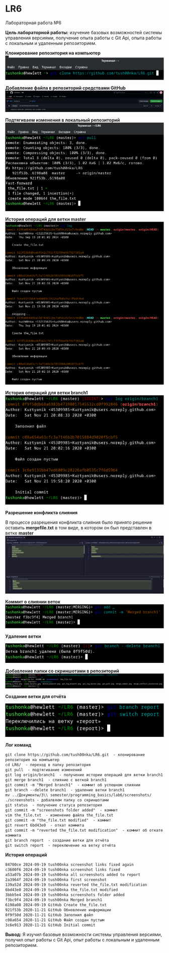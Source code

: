 # LR6
Лабораторная работа №6

**Цель лабораторной работы:** изучение базовых возможностей системы управления версиями, получение опыта работы с Git Api, опыта работы с локальным и удаленным репозиторием.

**Клонирование репозитория на компьютер**
![Клонирование репозитория на компьютер](/screenshots/clone_locally.png)

**Добавление файла в репозиторий средствами GitHub**
![Добавление файла в репозиторий средствами GitHub](/screenshots/adding_a_file.png)

**Подтягиваем изменения в локальный репозиторий**
![Подтягиваем изменения в локальный репозиторий](/screenshots/git_pull.png)

**История операций для ветки master**
![История операций для ветки master](/screenshots/git_log_master.png)

**История операций для ветки branch1**
![История операций для ветки branch1](/screenshots/git_log_branch1.png)

**Разрешение конфликта слияния**

В процессе разрешения конфликта слияния было принято решение оставить **mergefile.txt** в том виде, в котором он был представлен в ветке **master**
![Разрешение конфликта слияния](/screenshots/merge_conflict_resolution.png)

**Коммит о слиянии веток**
![Коммит о слиянии веток](/screenshots/merge_commit.png)

**Удаление ветки**

![Удаление ветки](/screenshots/delete_branch1.png)

**Добавление папки со скриншотами в репозиторий**
![Добавление папки со скриншотами в репозиторий](/screenshots/screenshots_added.png)

**Создание ветки для отчёта**

![Создание ветки для отчёта](/screenshots/branch_report.png)

**Лог команд**
```
git clone https://github.com/tush00nka/LR6.git  - клонирование репозитория на компьютер
cd LR6/  - переход в папку репозитория
git pull  - подтягивание изменений
git log origin/branch1  - получение истории операций для ветки branch1
git merge branch1  - слияние с веткой branch1
git commit -m "Merged branch1"  - коммит об успешном слиянии
git branch --delete branch1  - удаление ветки branch1
mv ../Документы/3\\ semester/programming_basics/lab6/screenshots/ ./screenshots - добалвяем папку со скриншотами
git status  - получение статуса репозитория
git commit -m "screenshots folder added"  - коммит
vim the_file.txt  - изменение файла the_file.txt
git commit -m "the_file.txt modified"  - коммит
git revert 6bd43e0  - откат коммита
git commit -m "reverted the_file.txt modification"  - коммит об откате коммита
git branch report  - создание ветки для отчёта
git switch report  - переключение на ветку отчёта
```

**История операций**
```
84700ce 2024-09-19 tush00nka screenshot links fixed again
c3600f6 2024-09-19 tush00nka screenshot links fixed
a53a07b 2024-09-19 tush00nka all screenshots added to report
2a3964f 2024-09-19 tush00nka first screenshot
139a52d 2024-09-19 tush00nka reverted the_file.txt modification
6bd43e0 2024-09-19 tush00nka the_file.txt modified
3bbb5e4 2024-09-19 tush00nka screenshots folder added
f3bc9f4 2024-09-19 tush00nka Merged branch1
6198a08 2024-09-19 GitHub Create the_file.txt
921f53b 2020-11-21 GitHub Обновление информации
0f9f50d 2020-11-21 GitHub Заполнил файл
c08a654 2020-11-21 GitHub Файл создан пустым
3c6e913 2020-11-21 GitHub Initial commit
```

**Вывод:**
Я изучил базовые возможности системы управления версиями, получил опыт работы с Git Api, опыт работы с локальным и удаленным репозиторием.
